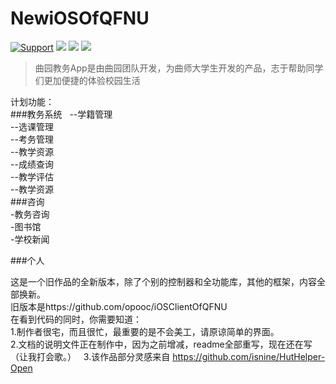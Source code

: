 # NewiOSOfQFNU
[![Support](https://img.shields.io/badge/support-iOS%208%2B%20-blue.svg?style=flat)](https://www.apple.com/nl/ios/)
![](https://img.shields.io/badge/lanuage-Objective--C-brightgreen.svg)
![](https://img.shields.io/badge/pod-1.0.0-red.svg)
![](https://img.shields.io/badge/license-LGPL3.0-yellowgreen.svg)

> 曲园教务App是由曲园团队开发，为曲师大学生开发的产品，志于帮助同学们更加便捷的体验校园生活

计划功能：   
###教务系统   
--学籍管理  
--选课管理  
--考务管理  
--教学资源  
--成绩查询  
--教学评估  
--教学资源  
###咨询  
-教务咨询  
-图书馆  
-学校新闻  
  
###个人  
    
   
这是一个旧作品的全新版本，除了个别的控制器和全功能库，其他的框架，内容全部换新。  
旧版本是https://github.com/opooc/iOSClientOfQFNU  
在看到代码的同时，你需要知道：  
1.制作者很宅，而且很忙，最重要的是不会美工，请原谅简单的界面。  
2.文档的说明文件正在制作中，因为之前增减，readme全部重写，现在还在写（让我打会歌。）  
3.该作品部分灵感来自  https://github.com/isnine/HutHelper-Open

